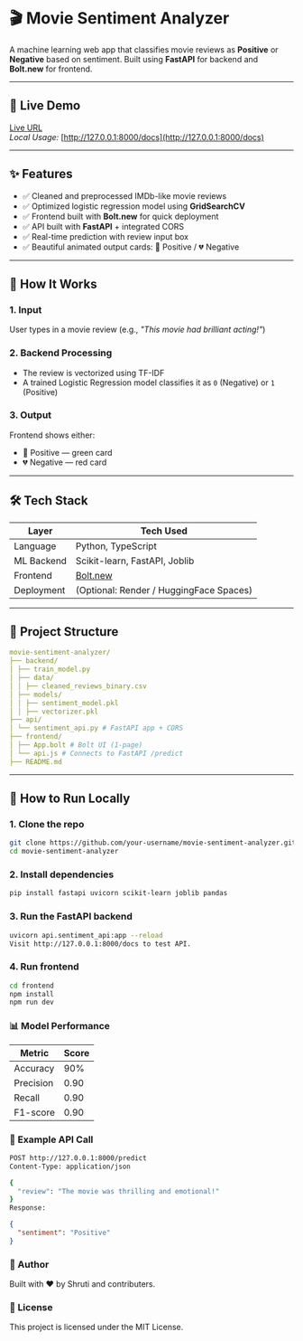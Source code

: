 # 🎬 Movie Sentiment Analyzer

A machine learning web app that classifies movie reviews as **Positive** or **Negative** based on sentiment. Built using **FastAPI** for backend and **Bolt.new** for frontend.

---

## 🚀 Live Demo

[Live URL](https://starlit-tartufo-83cb03.netlify.app/)  
_Local Usage:_ [http://127.0.0.1:8000/docs](http://127.0.0.1:8000/docs)

---

## ✨ Features

- ✅ Cleaned and preprocessed IMDb-like movie reviews
- ✅ Optimized logistic regression model using **GridSearchCV**
- ✅ Frontend built with **Bolt.new** for quick deployment
- ✅ API built with **FastAPI** + integrated CORS
- ✅ Real-time prediction with review input box
- ✅ Beautiful animated output cards: 💚 Positive / 💔 Negative

---

## 🧠 How It Works

### 1. **Input**  
User types in a movie review (e.g., _"This movie had brilliant acting!"_)

### 2. **Backend Processing**  
- The review is vectorized using TF-IDF  
- A trained Logistic Regression model classifies it as `0` (Negative) or `1` (Positive)

### 3. **Output**  
Frontend shows either:
- 💚 Positive — green card
- 💔 Negative — red card

---

## 🛠️ Tech Stack

| Layer        | Tech Used           |
|--------------|---------------------|
| Language     | Python, TypeScript  |
| ML Backend   | Scikit-learn, FastAPI, Joblib |
| Frontend     | [Bolt.new](https://bolt.new) |
| Deployment   | (Optional: Render / HuggingFace Spaces) |

---

## 📁 Project Structure
```yaml
movie-sentiment-analyzer/
├── backend/
│ ├── train_model.py 
│ ├── data/
│ │ ├── cleaned_reviews_binary.csv
│ ├── models/
│ │ ├── sentiment_model.pkl
│ │ ├── vectorizer.pkl
├── api/
│ └── sentiment_api.py # FastAPI app + CORS
├── frontend/
│ ├── App.bolt # Bolt UI (1-page)
│ └── api.js # Connects to FastAPI /predict
├── README.md
```

---

## 🧪 How to Run Locally

### 1. Clone the repo

```bash
git clone https://github.com/your-username/movie-sentiment-analyzer.git
cd movie-sentiment-analyzer
```
### 2. Install dependencies
```bash
pip install fastapi uvicorn scikit-learn joblib pandas
```
### 3. Run the FastAPI backend
```bash
uvicorn api.sentiment_api:app --reload
Visit http://127.0.0.1:8000/docs to test API.
```
### 4. Run frontend
```bash
cd frontend
npm install
npm run dev
```

### 📊 Model Performance

| Metric     | Score |
|------------|-------|
| Accuracy   | 90%   |
| Precision  | 0.90  |
| Recall     | 0.90  |
| F1-score   | 0.90  |

### 🤖 Example API Call
```bash
POST http://127.0.0.1:8000/predict
Content-Type: application/json

{
  "review": "The movie was thrilling and emotional!"
}
Response:
```
```json
{
  "sentiment": "Positive"
}
```
### 📌 Author
Built with ❤️ by Shruti and contributers.

### 📄 License
This project is licensed under the MIT License.
